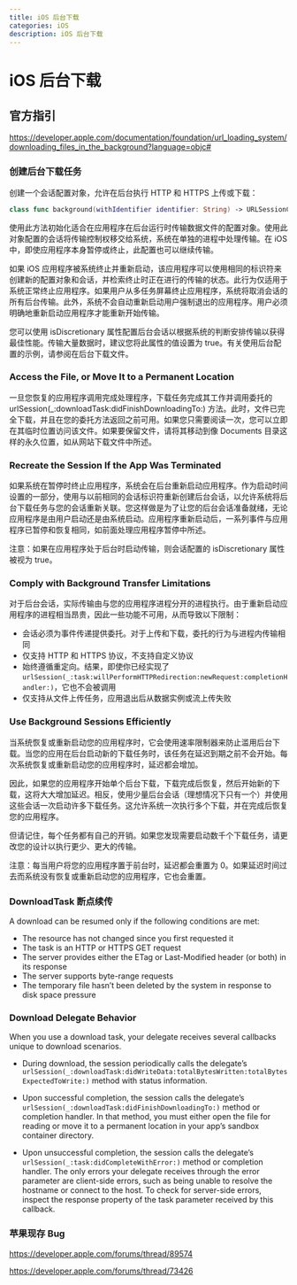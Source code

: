 ```yaml
---
title: iOS 后台下载
categories: iOS 
description: iOS 后台下载
---
```


# iOS 后台下载

## 官方指引

https://developer.apple.com/documentation/foundation/url_loading_system/downloading_files_in_the_background?language=objc#

### 创建后台下载任务

创建一个会话配置对象，允许在后台执行 HTTP 和 HTTPS 上传或下载：

```swift
class func background(withIdentifier identifier: String) -> URLSessionConfiguration
```

使用此方法初始化适合在应用程序在后台运行时传输数据文件的配置对象。使用此对象配置的会话将传输控制权移交给系统，系统在单独的进程中处理传输。在 iOS 中，即使应用程序本身暂停或终止，此配置也可以继续传输。

如果 iOS 应用程序被系统终止并重新启动，该应用程序可以使用相同的标识符来创建新的配置对象和会话，并检索终止时正在进行的传输的状态。此行为仅适用于系统正常终止应用程序。如果用户从多任务屏幕终止应用程序，系统将取消会话的所有后台传输。此外，系统不会自动重新启动用户强制退出的应用程序。用户必须明确地重新启动应用程序才能重新开始传输。

您可以使用 isDiscretionary 属性配置后台会话以根据系统的判断安排传输以获得最佳性能。传输大量数据时，建议您将此属性的值设置为 true。有关使用后台配置的示例，请参阅在后台下载文件。

### Access the File, or Move It to a Permanent Location

一旦您恢复的应用程序调用完成处理程序，下载任务完成其工作并调用委托的 urlSession(_:downloadTask:didFinishDownloadingTo:) 方法。此时，文件已完全下载，并且在您的委托方法返回之前可用。如果您只需要阅读一次，您可以立即在其临时位置访问该文件。如果要保留文件，请将其移动到像 Documents 目录这样的永久位置，如从网站下载文件中所述。

### Recreate the Session If the App Was Terminated

如果系统在暂停时终止应用程序，系统会在后台重新启动应用程序。作为启动时间设置的一部分，使用与以前相同的会话标识符重新创建后台会话，以允许系统将后台下载任务与您的会话重新关联。您这样做是为了让您的后台会话准备就绪，无论应用程序是由用户启动还是由系统启动。应用程序重新启动后，一系列事件与应用程序已暂停和恢复相同，如前面处理应用程序暂停中所述。

注意：如果在应用程序处于后台时启动传输，则会话配置的 isDiscretionary 属性被视为 true。

### Comply with Background Transfer Limitations

对于后台会话，实际传输由与您的应用程序进程分开的进程执行。由于重新启动应用程序的进程相当昂贵，因此一些功能不可用，从而导致以下限制：

* 会话必须为事件传递提供委托。对于上传和下载，委托的行为与进程内传输相同
* 仅支持 HTTP 和 HTTPS 协议，不支持自定义协议
* 始终遵循重定向。结果，即使你已经实现了 `urlSession(_:task:willPerformHTTPRedirection:newRequest:completionHandler:)`，它也不会被调用
* 仅支持从文件上传任务，应用退出后从数据实例或流上传失败

### Use Background Sessions Efficiently

当系统恢复或重新启动您的应用程序时，它会使用速率限制器来防止滥用后台下载。当您的应用在后台启动新的下载任务时，该任务在延迟到期之前不会开始。每次系统恢复或重新启动您的应用程序时，延迟都会增加。

因此，如果您的应用程序开始单个后台下载，下载完成后恢复，然后开始新的下载，这将大大增加延迟。相反，使用少量后台会话（理想情况下只有一个）并使用这些会话一次启动许多下载任务。这允许系统一次执行多个下载，并在完成后恢复您的应用程序。

但请记住，每个任务都有自己的开销。如果您发现需要启动数千个下载任务，请更改您的设计以执行更少、更大的传输。

注意：每当用户将您的应用程序置于前台时，延迟都会重置为 0。如果延迟时间过去而系统没有恢复或重新启动您的应用程序，它也会重置。

### DownloadTask 断点续传

A download can be resumed only if the following conditions are met:

- The resource has not changed since you first requested it
- The task is an HTTP or HTTPS GET request
- The server provides either the ETag or Last-Modified header (or both) in its response
- The server supports byte-range requests
- The temporary file hasn’t been deleted by the system in response to disk space pressure

### Download Delegate Behavior

When you use a download task, your delegate receives several callbacks unique to download scenarios.

- During download, the session periodically calls the delegate’s `urlSession(_:downloadTask:didWriteData:totalBytesWritten:totalBytesExpectedToWrite:)` method with status information.

- Upon successful completion, the session calls the delegate’s `urlSession(_:downloadTask:didFinishDownloadingTo:)` method or completion handler. In that method, you must either open the file for reading or move it to a permanent location in your app’s sandbox container directory.

- Upon unsuccessful completion, the session calls the delegate’s `urlSession(_:task:didCompleteWithError:)` method or completion handler. The only errors your delegate receives through the error parameter are client-side errors, such as being unable to resolve the hostname or connect to the host. To check for server-side errors, inspect the response property of the task parameter received by this callback.

### 苹果现存 Bug

https://developer.apple.com/forums/thread/89574

https://developer.apple.com/forums/thread/73426
